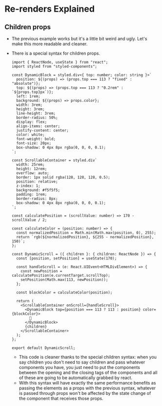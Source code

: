 # Re-renders Explained

## Children props
- The previous example works but it's a little bit weird and ugly. Let's make this more readable and cleaner.

- There is a special syntax for children props.

  ```
  import { ReactNode, useState } from "react";
  import styled from "styled-components";

  const DynamicBlock = styled.div<{ top: number; color: string }>`
    position: ${(props) => (props.top === 113 ? "fixed" : "absolute")};
    top: ${(props) => (props.top === 113 ? "0.2rem" : `${props.top}px`)};
    left: 1rem;
    background: ${(props) => props.color};
    width: 3rem;
    height: 3rem;
    line-height: 3rem;
    border-radius: 50%;
    display: flex;
    align-items: center;
    justify-content: center;
    color: white;
    font-weight: bold;
    font-size: 20px;
    box-shadow: 0 4px 8px rgba(0, 0, 0, 0.1);
  `;

  const ScrollableContainer = styled.div`
    width: 25rem;
    height: 12rem;
    overflow: auto;
    border: 1px solid rgba(128, 128, 128, 0.5);
    position: relative;
    z-index: 1;
    background: #f5f5f5;
    padding: 1rem;
    border-radius: 8px;
    box-shadow: 0 4px 8px rgba(0, 0, 0, 0.1);
  `;

  const calculatePosition = (scrollValue: number) => 170 - scrollValue / 2;

  const calculateColor = (position: number) => {
    const normalizedPosition = Math.min(Math.max(position, 0), 255);
    return `rgb(${normalizedPosition}, ${255 - normalizedPosition}, 150)`;
  };

  const DynamicScroll = ({ children }: { children: ReactNode }) => {
    const [position, setPosition] = useState(170);

    const handleScroll = (e: React.UIEvent<HTMLDivElement>) => {
      const newPosition = calculatePosition(e.currentTarget.scrollTop);
      setPosition(Math.max(113, newPosition));
    };

    const blockColor = calculateColor(position);

    return (
      <ScrollableContainer onScroll={handleScroll}>
        <DynamicBlock top={position === 113 ? 113 : position} color={blockColor}>
          🛒
        </DynamicBlock>
        {children}
      </ScrollableContainer>
    );
  };

  export default DynamicScroll;
  ```

  - This code is cleaner thanks to the special children syntax: when you say children you don't need to say children and pass whatever components you have, you just need to put the components between the opening and the closing tags of the components and all of these are going to be automatically grabbed by react.
  - With this syntax will have exactly the same performance benefits as passing the elements as a props with the previous syntax, whatever is passed through props won't be affected by the state change of the component that receives those props.